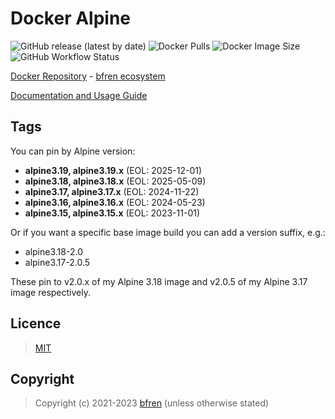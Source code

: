 # Docker Alpine

![GitHub release (latest by date)](https://img.shields.io/github/v/release/bfren/docker-alpine) ![Docker Pulls](https://img.shields.io/endpoint?url=https%3A%2F%2Fbfren.dev%2Fdocker%2Fpulls%2Falpine?) ![Docker Image Size](https://img.shields.io/endpoint?url=https%3A%2F%2Fbfren.dev%2Fdocker%2Fsize%2Falpine) ![GitHub Workflow Status](https://img.shields.io/github/actions/workflow/status/bfren/docker-alpine/dev.yml?branch=main)

[Docker Repository](https://hub.docker.com/r/bfren/alpine) - [bfren ecosystem](https://github.com/bfren/docker)

[Documentation and Usage Guide](https://docs.bfren.dev/docker/alpine)

## Tags

You can pin by Alpine version:

- **alpine3.19, alpine3.19.x** (EOL: 2025-12-01)
- **alpine3.18, alpine3.18.x** (EOL: 2025-05-09)
- **alpine3.17, alpine3.17.x** (EOL: 2024-11-22)
- **alpine3.16, alpine3.16.x** (EOL: 2024-05-23)
- **alpine3.15, alpine3.15.x** (EOL: 2023-11-01)

Or if you want a specific base image build you can add a version suffix, e.g.:

- alpine3.18-2.0
- alpine3.17-2.0.5

These pin to v2.0.x of my Alpine 3.18 image and v2.0.5 of my Alpine 3.17 image respectively.

## Licence

> [MIT](https://mit.bfren.dev/2021)

## Copyright

> Copyright (c) 2021-2023 [bfren](https://bfren.dev) (unless otherwise stated)
